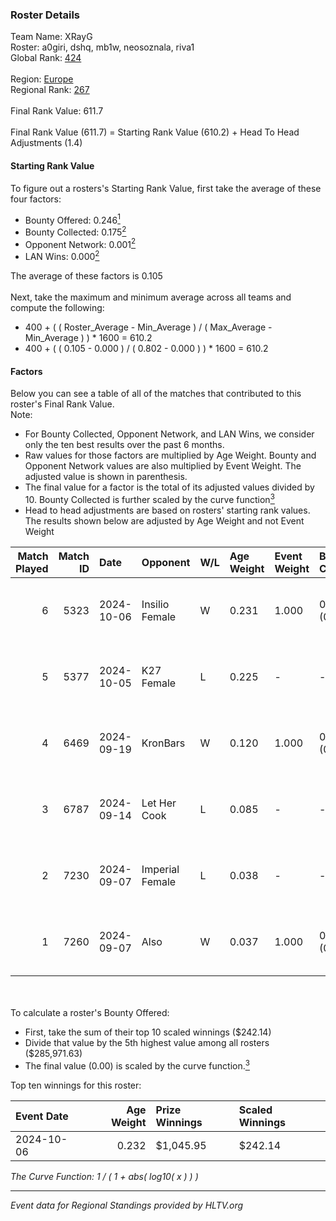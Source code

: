 ### Roster Details<br />
Team Name: XRayG<br />
Roster: a0giri, dshq, mb1w, neosoznala, riva1<br />
Global Rank: [424](../../standings_global_2025_02_28.md)<br />
<br />
Region: [Europe]( ../../standings_europe_2025_02_28.md)<br />
Regional Rank: [267]( ../../standings_europe_2025_02_28.md)<br />
<br />
Final Rank Value:  611.7<br />
<br />
Final Rank Value (611.7) = Starting Rank Value (610.2) + Head To Head Adjustments (1.4)<br />

#### Starting Rank Value<br />
To figure out a rosters's Starting Rank Value, first take the average of these four factors:<br />
- Bounty Offered: 0.246[<sup>1</sup>](#table2)
- Bounty Collected: 0.175[<sup>2</sup>](#table1)
- Opponent Network: 0.001[<sup>2</sup>](#table1)
- LAN Wins: 0.000[<sup>2</sup>](#table1)

The average of these factors is 0.105<br />
<br />
Next, take the maximum and minimum average across all teams and compute the following:<br />
- 400 + ( ( Roster_Average - Min_Average ) / ( Max_Average - Min_Average ) ) * 1600 = 610.2
- 400 + ( ( 0.105 - 0.000 ) / ( 0.802 - 0.000 ) ) * 1600 = 610.2


#### Factors<br />
Below you can see a table of all of the matches that contributed to this roster's Final Rank Value.<br />
Note:<br />

- For Bounty Collected, Opponent Network, and LAN Wins, we consider only the ten best results over the past 6 months.
- Raw values for those factors are multiplied by Age Weight. Bounty and Opponent Network values are also multiplied by Event Weight. The adjusted value is shown in parenthesis.
- The final value for a factor is the total of its adjusted values divided by 10. Bounty Collected is further scaled by the curve function[<sup>3</sup>](#curveFunction)
- Head to head adjustments are based on rosters' starting rank values. The results shown below are adjusted by Age Weight and not Event Weight
<span id="table1"></span><br />


| Match Played | Match ID | Date       | Opponent        | W/L | Age Weight | Event Weight | Bounty Collected | Opponent Network | LAN Wins  | H2H Adj. | Roster                                  |
| -: | -: | :- | :- | :- | :- | :- | :- | :- | :- | -: | :- |
|            6 |     5323 | 2024-10-06 | Insilio Female  | W   | 0.231      | 1.000        | 0.000 (0.000)    | 0.008 (0.002)    | 0 (0.000) |     3.47 | a0giri, dshq, mb1w, neosoznala, riva1   |
|            5 |     5377 | 2024-10-05 | K27 Female      | L   | 0.225      | -            | -                | -                | -         |    -2.38 | a0giri, dshq, mb1w, neosoznala, riva1   |
|            4 |     6469 | 2024-09-19 | KronBars        | W   | 0.120      | 1.000        | 0.000 (0.000)    | 0.000 (0.000)    | 0 (0.000) |     0.89 | a0giri, dshq, mb1w, neosoznala, riva1   |
|            3 |     6787 | 2024-09-14 | Let Her Cook    | L   | 0.085      | -            | -                | -                | -         |    -1.17 | a0giri, dshq, neosoznala, riva1, Stormy |
|            2 |     7230 | 2024-09-07 | Imperial Female | L   | 0.038      | -            | -                | -                | -         |    -0.06 | a0giri, dshq, neosoznala, riva1, Stormy |
|            1 |     7260 | 2024-09-07 | Also            | W   | 0.037      | 1.000        | 0.003 (0.000)    | 0.211 (0.008)    | 0 (0.000) |     0.67 | a0giri, dshq, neosoznala, riva1, Stormy |

<br />
<span id="table2"></span><br />
To calculate a roster's Bounty Offered:<br />

- First, take the sum of their top 10 scaled winnings ($242.14)
- Divide that value by the 5th highest value among all rosters ($285,971.63)
- The final value (0.00) is scaled by the curve function.[<sup>3</sup>](#curveFunction)

Top ten winnings for this roster:<br />

| Event Date | Age Weight | Prize Winnings | Scaled Winnings |
| :- | -: | :- | :- |
| 2024-10-06 |      0.232 | $1,045.95      | $242.14         |


<span id="curveFunction"></span>_The Curve Function: 1 / ( 1 + abs( log10( x ) ) )_<br />

---
_Event data for Regional Standings provided by HLTV.org_<br />
